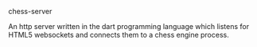 chess-server

An http server written in the dart programming language which listens for HTML5 websockets and connects them to a chess engine process.
